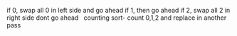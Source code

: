 if 0, swap all 0 in left side  and go ahead
if 1, then go ahead
if 2, swap all 2 in right side dont go ahead
​
​
counting sort-
count 0,1,2
and replace in another pass